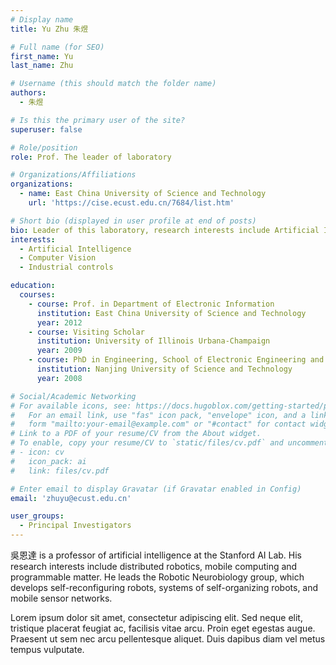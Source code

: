 ```yaml
---
# Display name
title: Yu Zhu 朱煜

# Full name (for SEO)
first_name: Yu
last_name: Zhu

# Username (this should match the folder name)
authors:
  - 朱煜

# Is this the primary user of the site?
superuser: false

# Role/position
role: Prof. The leader of laboratory

# Organizations/Affiliations
organizations:
  - name: East China University of Science and Technology
    url: 'https://cise.ecust.edu.cn/7684/list.htm'

# Short bio (displayed in user profile at end of posts)
bio: Leader of this laboratory, research interests include Artificial Intelligence,Computer Vision and Industrial controls.
interests:
  - Artificial Intelligence
  - Computer Vision
  - Industrial controls

education:
  courses:
    - course: Prof. in Department of Electronic Information
      institution: East China University of Science and Technology
      year: 2012
    - course: Visiting Scholar
      institution: University of Illinois Urbana-Champaign
      year: 2009
    - course: PhD in Engineering, School of Electronic Engineering and Optoelectronic Technology
      institution: Nanjing University of Science and Technology
      year: 2008

# Social/Academic Networking
# For available icons, see: https://docs.hugoblox.com/getting-started/page-builder/#icons
#   For an email link, use "fas" icon pack, "envelope" icon, and a link in the
#   form "mailto:your-email@example.com" or "#contact" for contact widget.
# Link to a PDF of your resume/CV from the About widget.
# To enable, copy your resume/CV to `static/files/cv.pdf` and uncomment the lines below.
# - icon: cv
#   icon_pack: ai
#   link: files/cv.pdf

# Enter email to display Gravatar (if Gravatar enabled in Config)
email: 'zhuyu@ecust.edu.cn'

user_groups:
  - Principal Investigators
---
```


吳恩達 is a professor of artificial intelligence at the Stanford AI Lab. His research interests include distributed robotics, mobile computing and programmable matter. He leads the Robotic Neurobiology group, which develops self-reconfiguring robots, systems of self-organizing robots, and mobile sensor networks.

Lorem ipsum dolor sit amet, consectetur adipiscing elit. Sed neque elit, tristique placerat feugiat ac, facilisis vitae arcu. Proin eget egestas augue. Praesent ut sem nec arcu pellentesque aliquet. Duis dapibus diam vel metus tempus vulputate.
